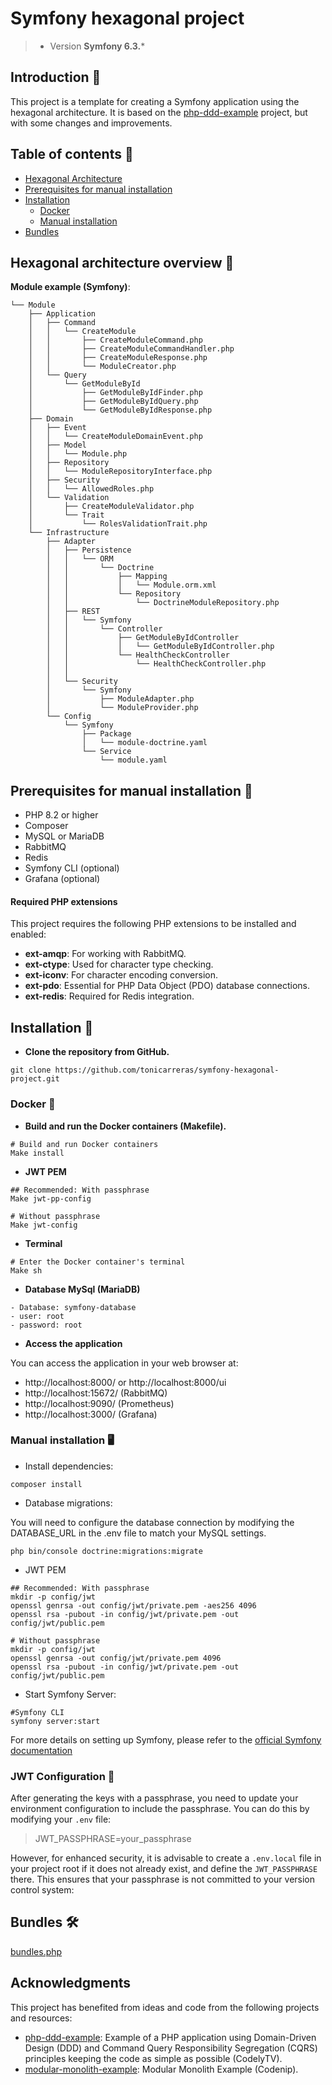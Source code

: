 # Symfony hexagonal project
> - Version **Symfony 6.3.***

## Introduction 🌟
This project is a template for creating a Symfony application using the hexagonal architecture. It is based on the [php-ddd-example](https://github.com/CodelyTV/php-ddd-example) project, but with some changes and improvements.

## Table of contents 📖
- [Hexagonal Architecture](#hexagonal-architecture-)
- [Prerequisites for manual installation](#prerequisites-for-manual-installation-)
- [Installation](#installation-)
  - [Docker](#docker-)
  - [Manual installation](#manual-installation-)
- [Bundles](#bundles-)

## Hexagonal architecture overview 🎯

 **Module example (Symfony)**:
```
└── Module
    ├── Application
    │   ├── Command
    │   │   └── CreateModule
    │   │       ├── CreateModuleCommand.php
    │   │       ├── CreateModuleCommandHandler.php
    │   │       ├── CreateModuleResponse.php
    │   │       └── ModuleCreator.php
    │   └── Query
    │       └── GetModuleById
    │           ├── GetModuleByIdFinder.php
    │           ├── GetModuleByIdQuery.php
    │           └── GetModuleByIdResponse.php
    ├── Domain
    │   ├── Event
    │   │   └── CreateModuleDomainEvent.php
    │   ├── Model
    │   │   └── Module.php
    │   ├── Repository
    │   │   └── ModuleRepositoryInterface.php
    │   ├── Security
    │   │   └── AllowedRoles.php
    │   └── Validation
    │       ├── CreateModuleValidator.php
    │       └── Trait
    │           └── RolesValidationTrait.php
    └── Infrastructure
        ├── Adapter
        │   ├── Persistence
        │   │   └── ORM
        │   │       └── Doctrine
        │   │           ├── Mapping
        │   │           │   └── Module.orm.xml
        │   │           └── Repository
        │   │               └── DoctrineModuleRepository.php
        │   ├── REST
        │   │   └── Symfony
        │   │       └── Controller
        │   │           ├── GetModuleByIdController
        │   │           │   └── GetModuleByIdController.php
        │   │           └── HealthCheckController
        │   │               └── HealthCheckController.php
        │   │           
        │   └── Security
        │       └── Symfony
        │           ├── ModuleAdapter.php
        │           └── ModuleProvider.php
        └── Config
            └── Symfony
                ├── Package
                │   └── module-doctrine.yaml
                └── Service
                    └── module.yaml

```
## Prerequisites for manual installation 🧾️
- PHP 8.2 or higher
- Composer
- MySQL or MariaDB
- RabbitMQ
- Redis
- Symfony CLI (optional)
- Grafana (optional)

#### Required PHP extensions
This project requires the following PHP extensions to be installed and enabled:

- **ext-amqp**: For working with RabbitMQ.
- **ext-ctype**: Used for character type checking.
- **ext-iconv**: For character encoding conversion.
- **ext-pdo**: Essential for PHP Data Object (PDO) database connections.
- **ext-redis**: Required for Redis integration.

## Installation 🚀

- **Clone the repository from GitHub.**

```shell
git clone https://github.com/tonicarreras/symfony-hexagonal-project.git
```

### Docker 🐳

- **Build and run the Docker containers (Makefile).**

```shell
# Build and run Docker containers
Make install
```

- **JWT PEM**

```shell
## Recommended: With passphrase
Make jwt-pp-config

# Without passphrase
Make jwt-config
```

- **Terminal**

```shell
# Enter the Docker container's terminal
Make sh
```

- **Database MySql (MariaDB)**

```
- Database: symfony-database 
- user: root
- password: root
```

- **Access the application**

You can access the application in your web browser at: 
- http://localhost:8000/ or http://localhost:8000/ui
- http://localhost:15672/ (RabbitMQ)
- http://localhost:9090/ (Prometheus)
- http://localhost:3000/ (Grafana)

### Manual installation 🖥

- Install dependencies:
```shell
composer install
```

- Database migrations:

You will need to configure the database connection by modifying the DATABASE_URL in the .env file to match your MySQL settings.
```shell
php bin/console doctrine:migrations:migrate
```

- JWT PEM
```shell
## Recommended: With passphrase
mkdir -p config/jwt
openssl genrsa -out config/jwt/private.pem -aes256 4096
openssl rsa -pubout -in config/jwt/private.pem -out config/jwt/public.pem

# Without passphrase
mkdir -p config/jwt
openssl genrsa -out config/jwt/private.pem 4096
openssl rsa -pubout -in config/jwt/private.pem -out config/jwt/public.pem
```

- Start Symfony Server:
```shell
#Symfony CLI
symfony server:start
```
For more details on setting up Symfony, please refer to the [official Symfony documentation](https://symfony.com/doc/current/setup.html)

### JWT Configuration 🔑

After generating the keys with a passphrase, you need to update your environment configuration to include the passphrase. You can do this by modifying your `.env` file:
>JWT_PASSPHRASE=your_passphrase

However, for enhanced security, it is advisable to create a `.env.local` file in your project root if it does not already exist, and define the `JWT_PASSPHRASE` there. This ensures that your passphrase is not committed to your version control system:

## Bundles 🛠

[bundles.php](config/bundles.php)

## Acknowledgments

This project has benefited from ideas and code from the following projects and resources:
- [php-ddd-example](https://github.com/CodelyTV/php-ddd-example): Example of a PHP application using Domain-Driven Design (DDD) and Command Query Responsibility Segregation (CQRS) principles keeping the code as simple as possible (CodelyTV).
- [modular-monolith-example](https://github.com/codenip-tech/modular-monolith-example): Modular Monolith Example (Codenip).
